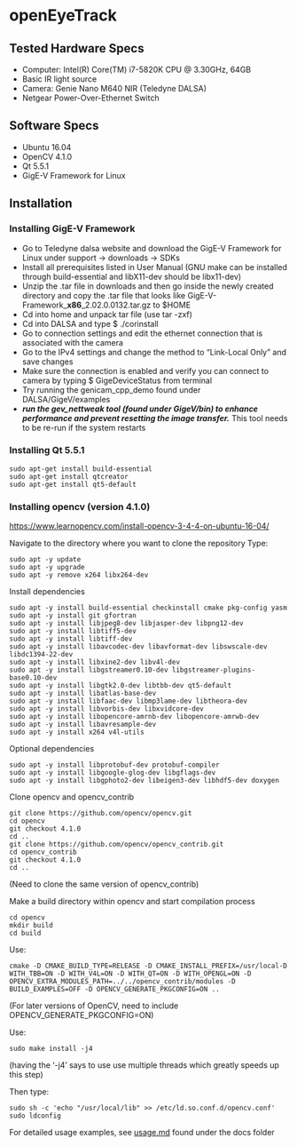 # openEyeTrack
## Tested Hardware Specs
- Computer: Intel(R) Core(TM) i7-5820K CPU @ 3.30GHz, 64GB
 - Basic IR light source
 - Camera: Genie Nano M640 NIR (Teledyne DALSA)
 - Netgear Power-Over-Ethernet Switch

## Software Specs
- Ubuntu 16.04
- OpenCV 4.1.0
- Qt 5.5.1
- GigE-V Framework for Linux

## Installation

### Installing GigE-V Framework
- Go to Teledyne dalsa website and download the GigE-V Framework for Linux under support → downloads → SDKs
- Install all prerequisites listed in User Manual (GNU make can be installed through build-essential and libX11-dev should be libx11-dev)
- Unzip the .tar file in downloads and then go inside the newly created directory and copy the .tar file that looks like GigE-V-Framework_**x86**_2.02.0.0132.tar.gz to $HOME
- Cd into home and unpack tar file (use tar -zxf)
- Cd into DALSA and type $ ./corinstall
- Go to connection settings and edit the ethernet connection that is associated with the camera
- Go to the IPv4 settings and change the method to “Link-Local Only” and save changes
- Make sure the connection is enabled and verify you can connect to camera by typing     $ GigeDeviceStatus from terminal
- Try running the genicam_cpp_demo found under DALSA/GigeV/examples
- ***run the gev_nettweak tool (found under GigeV/bin) to enhance performance and prevent resetting the image transfer.***
This tool needs to be re-run if the system restarts

### Installing Qt 5.5.1
    sudo apt-get install build-essential
    sudo apt-get install qtcreator
    sudo apt-get install qt5-default

### Installing opencv (version 4.1.0)
https://www.learnopencv.com/install-opencv-3-4-4-on-ubuntu-16-04/

Navigate to the directory where you want to clone the repository
Type:

    sudo apt -y update
    sudo apt -y upgrade
    sudo apt -y remove x264 libx264-dev

Install dependencies

    sudo apt -y install build-essential checkinstall cmake pkg-config yasm
    sudo apt -y install git gfortran
    sudo apt -y install libjpeg8-dev libjasper-dev libpng12-dev
    sudo apt -y install libtiff5-dev
    sudo apt -y install libtiff-dev
    sudo apt -y install libavcodec-dev libavformat-dev libswscale-dev libdc1394-22-dev
    sudo apt -y install libxine2-dev libv4l-dev
    sudo apt -y install libgstreamer0.10-dev libgstreamer-plugins-base0.10-dev
    sudo apt -y install libgtk2.0-dev libtbb-dev qt5-default
    sudo apt -y install libatlas-base-dev
    sudo apt -y install libfaac-dev libmp3lame-dev libtheora-dev
    sudo apt -y install libvorbis-dev libxvidcore-dev
    sudo apt -y install libopencore-amrnb-dev libopencore-amrwb-dev
    sudo apt -y install libavresample-dev
    sudo apt -y install x264 v4l-utils
    
Optional dependencies

    sudo apt -y install libprotobuf-dev protobuf-compiler
    sudo apt -y install libgoogle-glog-dev libgflags-dev
    sudo apt -y install libgphoto2-dev libeigen3-dev libhdf5-dev doxygen

Clone opencv and opencv_contrib

    git clone https://github.com/opencv/opencv.git
    cd opencv
    git checkout 4.1.0
    cd ..
    git clone https://github.com/opencv/opencv_contrib.git
    cd opencv_contrib
    git checkout 4.1.0
    cd ..

 (Need to clone the same version of opencv_contrib)
 
 Make a build directory within opencv and start compilation process
 
    cd opencv
    mkdir build
    cd build
    
 Use:
 
    cmake -D CMAKE_BUILD_TYPE=RELEASE -D CMAKE_INSTALL_PREFIX=/usr/local-D WITH_TBB=ON -D WITH_V4L=ON -D WITH_QT=ON -D WITH_OPENGL=ON -D OPENCV_EXTRA_MODULES_PATH=../../opencv_contrib/modules -D BUILD_EXAMPLES=OFF -D OPENCV_GENERATE_PKGCONFIG=ON ..

(For later versions of OpenCV, need to include OPENCV_GENERATE_PKGCONFIG=ON)

Use:  

    sudo make install -j4
(having the ‘-j4’ says to use use multiple threads which greatly speeds up this step)

Then type:

    sudo sh -c 'echo "/usr/local/lib" >> /etc/ld.so.conf.d/opencv.conf'
    sudo ldconfig

For detailed usage examples, see [usage.md](docs/usage.md) found under the docs folder




